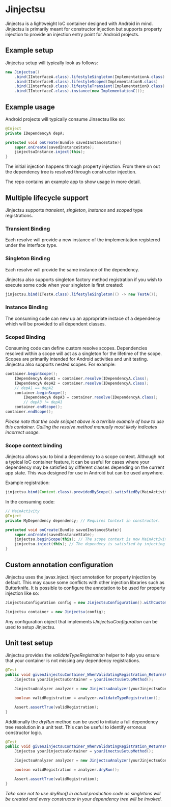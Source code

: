 # Jinjectsu
Jinjectsu is a lightweight IoC container designed with Android in mind.
Jinjectsu is primarily meant for constructor injection but supports property injection to provide an injection entry point for Android projects.

## Example setup
Jinjectsu setup will typically look as follows:

```Java
new Jinjectsu()
    .bind(IInterfaceA.class).lifestyleSingleton(ImplementationA.class)
    .bind(IInterfaceB.class).lifestyleScoped(ImplementationB.class)
    .bind(IInterfaceD.class).lifestyleTransient(ImplementationD.class)
    .bind(IInterfaceC.class).instance(new ImplementationC());
```

## Example usage

Android projects will typically consume Jinsectsu like so:
```Java
@Inject
private IDependencyA depA;

protected void onCreate(Bundle savedInstanceState){
    super.onCreate(savedInstanceState);
    jinjectsuInstance.inject(this);
}
```
The initial injection happens through property injection. From there on out the dependency tree is resolved through constructor injection.

The repo contains an example app to show usage in more detail.

## Multiple lifecycle support
Jinjectsu supports *transient*, *singleton*, *instance* and *scoped* type registrations.

### Transient Binding
Each resolve will provide a new instance of the implementation registered under the interface type.

### Singleton Binding
Each resolve will provide the same instance of the dependency.

Jinjectsu also supports singleton factory method registration if you wish to execute some code when your singleton is first created:
```Java
jinjectsu.bind(ITestA.class).lifestyleSingleton(() -> new TestA());
```

### Instance Binding
The consuming code can new up an appropriate instace of a dependency which  will be provided to all dependent classes.

### Scoped Binding
Consuming code can define custom resolve scopes. Dependencies resolved within a scope will act as a singleton for the lifetime of the scope.
Scopes are primarily intended for Android activities and unit testing.
Jinjectsu also supports nested scopes. For example:

```Java
container.beginScope();
    IDependencyA depA1 = container.resolve(IDependencyA.class);
    IDependencyA depA2 = container.resolve(IDependencyA.class);
    // depA1 == depA2
    container.beginScope();
        IDependencyA depA3 = container.resolve(IDependencyA.class);
        // depA3 != depA1
    container.endScope();
container.endScope();
```
*Please note that the code snippet above is a terrible example of how to use this container. Calling the resolve method manually most likely indicates incorrect usage.*

### Scope context binding

Jinjectsu allows you to bind a dependency to a scope context. Although not a typical IoC container feature, it can be useful for cases where your dependency may be satisfied by different classes depending on the current app state. This was designed for use in Android but can be used anywhere.

Example registration:

```Java
jinjectsu.bind(Context.class).providedByScope().satisfiedBy(MainActivity.class, OtherActivity.class);
```

In the consuming code:
```Java
// MainActivity
@Inject
private MyDependency dependency; // Requires Context in constructor.

protected void onCreate(Bundle savedInstanceState){
    super.onCreate(savedInstanceState);
    jinjectsu.beginScope(this); // The scope context is now MainActivity
    jinjectsu.inject(this); // The dependecy is satisfied by injecting MainActivity into MyDependency as Context
}
```
## Custom annotation configuration
Jinjectsu uses the javax.inject.Inject annotation for property injection by default. This may cause some conflicts with other injection libraries such as Butterknife. It is possible to configure the annotation to be used for property injection like so:
```Java
JinjectsuConfiguration config = new JinjectsuConfiguration().withCustomAnnotation(MyAnnotation.class);

Jinjectsu container = new Jinjectsu(config);
```
Any configuration object that implements *IJinjectsuConfiguration* can be used to setup Jinjectsu.

## Unit test setup
Jinjectsu provides the *validateTypeRegistration* helper to help you ensure that your container is not missing any dependency registrations.

```Java
@Test
public void givenJinjectsuContainer_WhenValidatingRegistration_ReturnsValid() {
    Jinjectsu yourJinjectsuContainer = yourJinectsuSetupMethod();

    JinjectsuAnalyzer analyzer = new JinjectsuAnalyzer(yourJinjectsuContainer);

    boolean validRegistration = analyzer.validateTypeRegistration();

    Assert.assertTrue(validRegistration);
}
```

Additionally the *dryRun* method can be used to initiate a full dependency tree resolution in a unit test. This can be useful to identify erronous constructor logic.
```Java
@Test
public void givenJinjectsuContainer_WhenValidatingRegistration_ReturnsValid() {
    Jinjectsu yourJinjectsuContainer = yourJinectsuSetupMethod();

    JinjectsuAnalyzer analyzer = new JinjectsuAnalyzer(yourJinjectsuContainer);

    boolean validRegistration = analyzer.dryRun();

    Assert.assertTrue(validRegistration);
}
```
*Take care not to use dryRun() in actual production code as singletons will be created and every constructor in your dependency tree will be invoked.*
